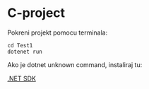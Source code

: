 # C-project

Pokreni projekt pomocu terminala:

`cd Test1`\
`dotenet run`

Ako je dotnet unknown command, instaliraj tu:

[.NET SDK](https://dotnet.microsoft.com/en-us/download)
